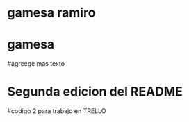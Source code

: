 
# gamesa ramiro
# gamesa


#agreege mas texto
# Segunda edicion del README

#codigo 2 para trabajo en TRELLO
